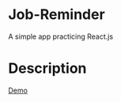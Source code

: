 # Job-Reminder
A simple app practicing React.js
# Description
[Demo](https://robbyvan.github.io/Job-Reminder/dist/#/)
